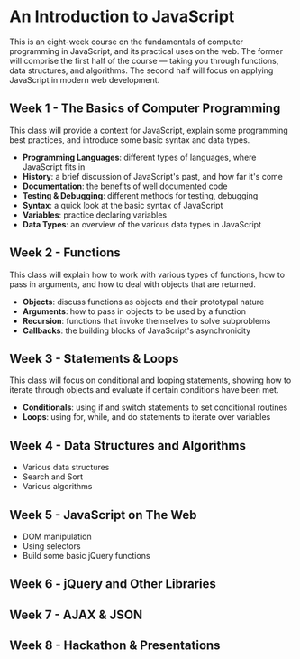 # An Introduction to JavaScript

This is an eight-week course on the fundamentals of computer programming in JavaScript, and its practical uses on the web. The former will comprise the first half of the course — taking you through functions, data structures, and algorithms. The second half will focus on applying JavaScript in modern web development.

## Week 1 - The Basics of Computer Programming

This class will provide a context for JavaScript, explain some programming best practices, and introduce some basic syntax and data types.

- **Programming Languages**: different types of languages, where JavaScript fits in
- **History**: a brief discussion of JavaScript's past, and how far it's come
- **Documentation**: the benefits of well documented code
- **Testing & Debugging**: different methods for testing, debugging
- **Syntax**: a quick look at the basic syntax of JavaScript
- **Variables**: practice declaring variables 
- **Data Types**: an overview of the various data types in JavaScript

## Week 2 - Functions

This class will explain how to work with various types of functions, how to pass in arguments, and how to deal with objects that are returned. 

- **Objects**: discuss functions as objects and their prototypal nature
- **Arguments**: how to pass in objects to be used by a function
- **Recursion**: functions that invoke themselves to solve subproblems
- **Callbacks**: the building blocks of JavaScript's asynchronicity

## Week 3 - Statements & Loops

This class will focus on conditional and looping statements, showing how to iterate through objects and evaluate if certain conditions have been met.

- **Conditionals**: using if and switch statements to set conditional routines
- **Loops**: using for, while, and do statements to iterate over variables

## Week 4 - Data Structures and Algorithms

- Various data structures
- Search and Sort
- Various algorithms

## Week 5 - JavaScript on The Web

- DOM manipulation
- Using selectors
- Build some basic jQuery functions

## Week 6 - jQuery and Other Libraries


## Week 7 - AJAX & JSON

## Week 8 - Hackathon & Presentations





